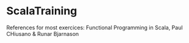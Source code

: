 # ScalaTraining
References for most exercices: Functional Programming in Scala, Paul CHiusano & Runar Bjarnason
